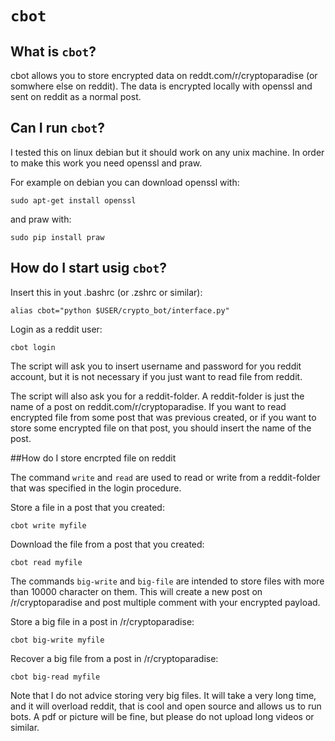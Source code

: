 # `cbot`

## What is `cbot`?
cbot allows you to store encrypted data on reddt.com/r/cryptoparadise (or somwhere else on reddit). The data is encrypted locally with openssl and sent on reddit as a normal post.

## Can I run `cbot`?
I tested this on linux debian but it should work on any unix machine. In order to make this work you need openssl and praw.

For example on debian you can download openssl with:

`sudo apt-get install openssl` 

and praw with:

`sudo pip install praw`


## How do I start usig `cbot`?
Insert this in yout .bashrc (or .zshrc or similar):

`alias cbot="python $USER/crypto_bot/interface.py"`

Login as a reddit user:  

`cbot login`

The script will ask you to insert username and password for you reddit account, but it is not necessary if you just want to read file from reddit. 

The script will also ask you for a reddit-folder. A reddit-folder is just the name of a post on reddit.com/r/cryptoparadise. If you want to read encrypted file from some post that was previous created, or if you want to store some encrypted file on that post, you should insert the name of the post.

##How do I store encrpted file on reddit

The command `write` and `read` are used to read or write from a reddit-folder that was specified in the login procedure.

Store a file in a post that you created:

`cbot write myfile`

Download the file from a post that you created:

`cbot read myfile`

The commands `big-write` and `big-file` are intended to store files with more than 10000 character on them. This will create a new post on /r/cryptoparadise and post multiple comment with your encrypted payload. 


Store a big file in a post in /r/cryptoparadise:

`cbot big-write myfile`

Recover a big file from a post in /r/cryptoparadise:

`cbot big-read myfile`

Note that I do not advice storing very big files. It will take a very long time, and it will overload reddit, that is cool and open source and  allows us to run bots. A pdf or picture will be fine, but please do not upload long videos or similar.
